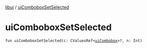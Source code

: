 [libui](README.md) / [uiComboboxSetSelected](ui-combobox-set-selected.md)

# uiComboboxSetSelected

`fun uiComboboxSetSelected(c: CValuesRef<`[`uiCombobox`](ui-combobox.md)`>?, n: Int)`